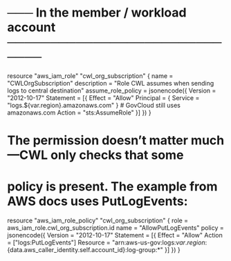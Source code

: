 # ─── In the member / workload account ─────────────────────────────
resource "aws_iam_role" "cwl_org_subscription" {
  name               = "CWLOrgSubscription"
  description        = "Role CWL assumes when sending logs to central destination"
  assume_role_policy = jsonencode({
    Version   = "2012-10-17"
    Statement = [{
      Effect    = "Allow"
      Principal = { Service = "logs.${var.region}.amazonaws.com" }   # GovCloud still uses amazonaws.com
      Action    = "sts:AssumeRole"
    }]
  })
}

# The permission doesn’t matter much—CWL only checks that **some**
# policy is present.  The example from AWS docs uses PutLogEvents:
resource "aws_iam_role_policy" "cwl_org_subscription" {
  role   = aws_iam_role.cwl_org_subscription.id
  name   = "AllowPutLogEvents"
  policy = jsonencode({
    Version   = "2012-10-17"
    Statement = [{
      Effect   = "Allow"
      Action   = ["logs:PutLogEvents"]
      Resource = "arn:aws-us-gov:logs:${var.region}:${data.aws_caller_identity.self.account_id}:log-group:*"
    }]
  })
}
